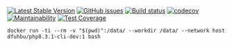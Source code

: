 
[![Latest Stable Version](https://poser.pugx.org/wumvi/utils.request/v/stable?format=flat-square)](https://packagist.org/packages/wumvi/utils.request)
[![GitHub issues](https://img.shields.io/github/issues/wumvi/utils.request.svg?style=flat-square)](https://github.com/wumvi/utils.request/issues)
[![Build status](https://travis-ci.org/wumvi/utils.request.svg?branch=master)](https://travis-ci.org/wumvi/utils.request)
[![codecov](https://codecov.io/gh/wumvi/utils.request/branch/master/graph/badge.svg)](https://codecov.io/gh/wumvi/utils.request)
[![Maintainability](https://api.codeclimate.com/v1/badges/d46c237991bcef09bbf1/maintainability)](https://codeclimate.com/github/wumvi/utils.request/maintainability)
[![Test Coverage](https://api.codeclimate.com/v1/badges/d46c237991bcef09bbf1/test_coverage)](https://codeclimate.com/github/wumvi/utils.request/test_coverage)


```
docker run -ti --rm -v "$(pwd)":/data/ --workdir /data/ --network host dfuhbu/php8.3.1-cli-dev:1 bash
```

